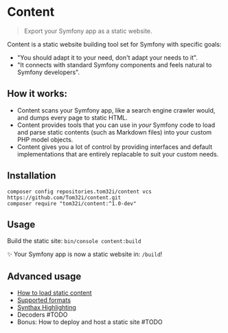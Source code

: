 # Content

> Export your Symfony app as a static website.

Content is a static website building tool set for Symfony with specific goals:
- "You should adapt it to your need, don't adapt your needs to it".
- "It connects with standard Symfony components and feels natural to Symfony developers".

## How it works:

- Content scans your Symfony app, like a search engine crawler would, and dumps every page to static HTML.
- Content provides tools that you can use in _your_ Symfony code to load and parse static contents (such as Markdown files) into your custom PHP model objects.
- Content gives you a lot of control by providing interfaces and default implementations that are entirely replacable to suit your custom needs.

## Installation

    composer config repositories.tom32i/content vcs https://github.com/Tom32i/content.git
    composer require "tom32i/content:^1.0-dev"

## Usage

Build the static site: `bin/console content:build`

✨ Your Symfony app is now a static website in: `/build`!

## Advanced usage

- [How to load static content](doc/loading-content.md)
- [Supported formats](doc/supported-formats.md)
- [Synthax Highlighting](doc/synthax-highlighting.md)
- Decoders #TODO
- Bonus: How to deploy and host a static site #TODO


